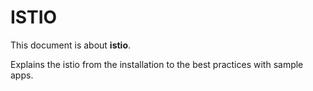 <h1>ISTIO</h1>

This document is about **istio**.

Explains the istio from the installation to the best practices with sample apps.
